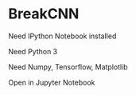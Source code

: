 # BreakCNN

Need IPython Notebook installed

Need Python 3

Need Numpy, Tensorflow, Matplotlib

Open in Jupyter Notebook

